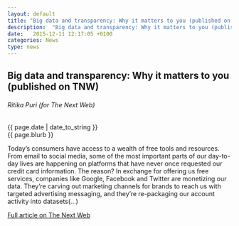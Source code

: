 ```yaml
---
layout: default
title: "Big data and transparency: Why it matters to you (published on TNW)"
description:  "Big data and transparency: Why it matters to you (published on TNW)"
date:   2015-12-11 12:17:05 +0100
categories: News
type: news
---
```


<div class="post-container">
<h2> Big data and transparency: Why it matters to you (published on TNW)</h2> 
<h6>Ritika Puri (for The Next Web)</h6>

<div class="post-date">
{{ page.date | date_to_string }}
</div>

<div class="blurb">
{{ page.blurb }}
</div>

<div class="post-body">
<p>
Today’s consumers have access to a wealth of free tools and resources. From email to social media, some of the most important parts of our day-to-day lives are happening on platforms that have never once requested our credit card information. The reason? In exchange for offering us free services, companies like Google, Facebook and Twitter are monetizing our data. They’re carving out marketing channels for brands to reach us with targeted advertising messaging, and they’re re-packaging our account activity into datasets(...)</p>
 <p><a href="http://thenextweb.com/insider/2015/12/11/big-data-and-transparency-why-it-matters-to-you/#gref">Full article on The Next Web <i class="fa fa-external-link fa-1x" style="color:#424242;"></i></a>
</p>
<!-- close post body -->
</div>
</div>
